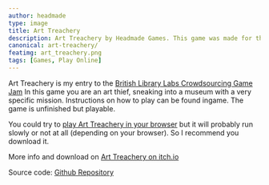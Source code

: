 ```yaml
---
author: headmade
type: image
title: Art Treachery
description: Art Treachery by Headmade Games. This game was made for the British Library Labs Crowdsourcing Game Jam.
canonical: art-treachery/
featimg: art_treachery.png
tags: [Games, Play Online]
---
```


Art Treachery is my entry to the <a href="http://itch.io/jam/britishlibrary">British Library Labs Crowdsourcing Game Jam</a>
In this game you are an art thief, sneaking into a museum with a very specific mission. Instructions on how to play can be found ingame. The game is unfinished but playable.

You could try to <a href="/play/art-treachery/">play Art Treachery in your browser</a> but it will probably run slowly or not at all (depending on your browser). So I recommend you download it.

More info and download on <a href="http://headmade.itch.io/art-treachery">Art Treachery on itch.io</a>

Source code: <a href="https://github.com/headmadegames/LudumDare33">Github Repository</a>
